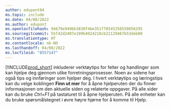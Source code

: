 ```yaml
---
author: edupont04
ms.topic: include
ms.date: 04/08/2022
ms.author: edupont
ms.openlocfilehash: 94679e949bb3830f4be351f70545256550856295
ms.sourcegitcommit: 55f42d2407e109b4924218cb22129467b53deb08
ms.translationtype: HT
ms.contentlocale: nb-NO
ms.lasthandoff: 04/08/2022
ms.locfileid: "8557147"
---
```

[!INCLUDE[prod_short](prod_short.md)] inkluderer verktøytips for felter og handlinger som kan hjelpe deg gjennom ulike forretningsprosesser. Noen av sidene har også tips og innføringer som hjelper deg. I hvert verktøytips og læringstips kan du velge koblingen **Finn ut mer** for å åpne hjelperuten der du finner informasjonen om den aktuelle siden og relaterte oppgaver. På alle sider kan du bruke *Ctrl+F1* på tastaturet til å åpne hjelperuten. På alle enheter kan du bruke spørsmålstegnet i øvre høyre hjørne for å komme til Hjelp.  
